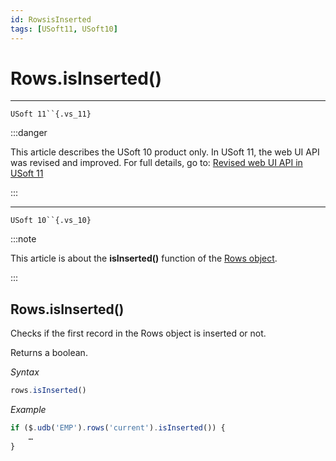 ```yaml
---
id: RowsisInserted
tags: [USoft11, USoft10]
---
```

# Rows.isInserted()



----

`USoft 11``{.vs_11}`


:::danger

This article describes the USoft 10 product only.
In USoft 11, the web UI API was revised and improved. For full details, go to:
[Revised web UI API in USoft 11](/Web_and_app_UIs/UDB_udb/Revised_web_UI_API_in_USoft_11.md)

:::

----

`USoft 10``{.vs_10}`


:::note

This article is about the **isInserted()** function of the [Rows object](/Web_and_app_UIs/UDB_Rows).

:::

## **Rows.isInserted()**

Checks if the first record in the Rows object is inserted or not.

Returns a boolean.

*Syntax*

```js
rows.isInserted()
```

*Example*

```js
if ($.udb('EMP').rows('current').isInserted()) {
    …
}
```

 